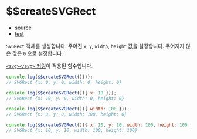 # \$\$createSVGRect

- [source](./createSVGRect.index.js)
- [test](./createSVGRect.spec.js)

`SVGRect` 객체를 생성합니다.
주어진 `x`, `y`, `width`, `height` 값을 설정합니다.
주어지지 않은 값은 `0` 으로 설정합니다.

[`<svg></svg>` 커링](../../svg_currying.md)이 적용된 함수입니다.

```javascript
console.log($$createSVGRect()());
// SVGRect {x: 0, y: 0, width: 0, height: 0}
```

```javascript
console.log($$createSVGRect()({ x: 10 }));
// SVGRect {x: 10, y: 0, width: 0, height: 0}
```

```javascript
console.log($$createSVGRect()({ width: 100 }));
// SVGRect {x: 0, y: 0, width: 100, height: 0}
```

```javascript
console.log($$createSVGRect()({ x: 10, y: 10, width: 100, height: 100 }));
// SVGRect {x: 10, y: 10, width: 100, height: 100}
```
